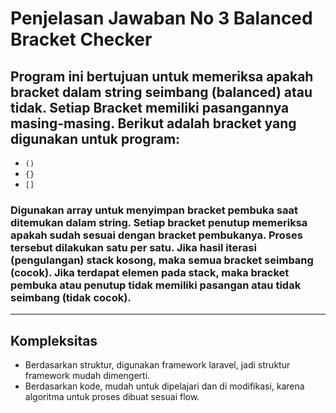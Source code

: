 # Penjelasan Jawaban No 3 Balanced Bracket Checker

## Program ini bertujuan untuk memeriksa apakah bracket dalam string seimbang (balanced) atau tidak. Setiap Bracket memiliki pasangannya masing-masing. Berikut adalah bracket yang digunakan untuk program:
- `()`
- `{}` 
- `[]`

### Digunakan array untuk menyimpan bracket pembuka saat ditemukan dalam string. Setiap bracket penutup memeriksa apakah sudah sesuai dengan bracket pembukanya. Proses tersebut dilakukan satu per satu. Jika hasil iterasi (pengulangan) stack kosong, maka semua bracket seimbang (cocok). Jika terdapat elemen pada stack, maka bracket pembuka atau penutup tidak memiliki pasangan atau tidak seimbang (tidak cocok).

---

## Kompleksitas 
- Berdasarkan struktur, digunakan framework laravel, jadi struktur framework mudah dimengerti.
- Berdasarkan kode, mudah untuk dipelajari dan di modifikasi, karena algoritma untuk proses dibuat sesuai flow.



